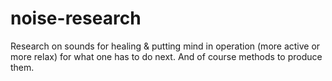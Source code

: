 noise-research
==============

Research on sounds for healing &amp; putting mind in operation (more active or more relax) for what one has to do next. And of course methods to produce them.